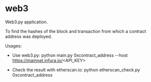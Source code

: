 # web3
Web3.py application.

To find the hashes of the block and transaction from which a contract 
address was deployed. 

Usages: 

- Use web3.py:
python main.py 0xcontract_address --host https://mainnet.infura.io/<API_KEY>

- Check the result with etherscan.io:
python etherscan_check.py 0xcontract_address
